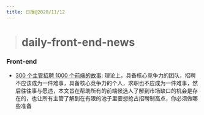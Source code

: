 ```yaml
---
title: 日报@2020/11/12
---
```

> # daily-front-end-news

### Front-end

- [300 个主管招聘 1000 个前端的故事](https://www.yuque.com/iscott/fe/lg7sn0): 理论上，具备核心竞争力的团队，招聘不应该成为一件难事，具备核心竞争力的个人，求职也不应成为一件难事，然后往往事与愿违，本文旨在帮助所有的前端候选人了解到市场缺口的机会是存在的，也让所有主管了解到在有限的池子里要想抢占招聘制高点，你必须做哪些准备
